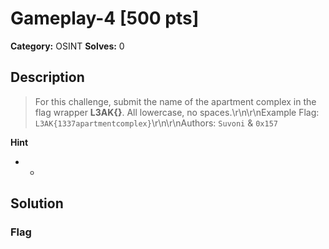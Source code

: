 # Gameplay-4 [500 pts]

**Category:** OSINT
**Solves:** 0

## Description
>For this challenge, submit the name of the apartment complex in the flag wrapper **L3AK{}**. All lowercase, no spaces.\r\n\r\nExample Flag: `L3AK{1337apartmentcomplex}`\r\n\r\nAuthors: `Suvoni` & `0x157`

**Hint**
* -

## Solution

### Flag

